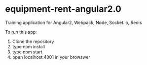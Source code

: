 # equipment-rent-angular2.0
Training application for Angular2, Webpack, Node, Socket.io, Redis

To run this app:
1. Clone the repository
2. type npm install
3. type npm start
4. open localhost:4001 in your browswer
